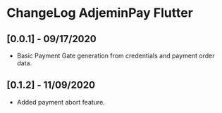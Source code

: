 # ChangeLog AdjeminPay Flutter

## [0.0.1] - 09/17/2020

* Basic Payment Gate generation from credentials and payment order data.

## [0.1.2] - 11/09/2020

* Added payment abort feature.
